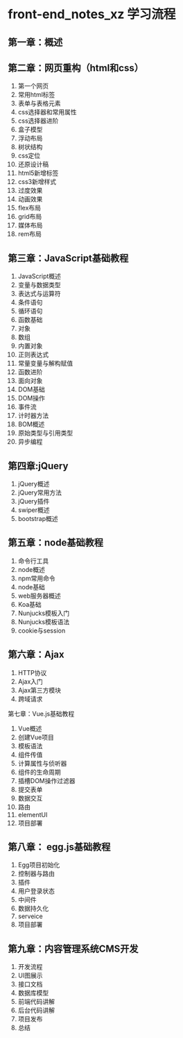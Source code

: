 # front-end_notes_xz 学习流程

## 第一章：概述

## 第二章：网页重构（html和css）

1. 第一个网页
2. 常用html标签
3. 表单与表格元素
4. css选择器和常用属性
5. css选择器进阶
6. 盒子模型
7. 浮动布局
8. 树状结构
9. css定位
10. 还原设计稿
11. html5新增标签
12. css3新增样式
13. 过度效果
14. 动画效果
15. flex布局
16. grid布局
17. 媒体布局
18. rem布局

## 第三章：JavaScript基础教程

1. JavaScript概述
2. 变量与数据类型
3. 表达式与运算符
4. 条件语句
5. 循环语句
6. 函数基础
7. 对象
8. 数组
9. 内置对象
10. 正则表达式
11. 常量变量与解构赋值
12. 函数进阶
13. 面向对象
14. DOM基础
15. DOM操作
16. 事件流
17. 计时器方法
18. BOM概述
19. 原始类型与引用类型
20. 异步编程

## 第四章:jQuery

1. jQuery概述
2. jQuery常用方法
3. jQuery插件
4. swiper概述
5. bootstrap概述

## 第五章：node基础教程

1. 命令行工具
2. node概述
3. npm常用命令
4. node基础
5. web服务器概述
6. Koa基础
7. Nunjucks模板入门
8. Nunjucks模板语法
9. cookie与session

## 第六章：Ajax

1. HTTP协议
2. Ajax入门
3. Ajax第三方模块
4. 跨域请求

第七章：Vue.js基础教程

1. Vue概述
2. 创建Vue项目
3. 模板语法
4. 组件传值
5. 计算属性与侦听器
6. 组件的生命周期
7. 插槽DOM操作过滤器
8. 提交表单
9. 数据交互
10. 路由
11. elementUI
12. 项目部署

## 第八章： egg.js基础教程

1. Egg项目初始化
2. 控制器与路由
3. 插件
4. 用户登录状态
5. 中间件
6. 数据持久化
7. serveice
8. 项目部署

## 第九章：内容管理系统CMS开发

1. 开发流程
2. UI图展示
3. 接口文档
4. 数据库模型
5. 前端代码讲解
6. 后台代码讲解
7. 项目发布
8. 总结





